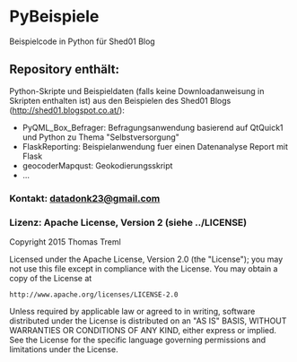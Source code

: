 PyBeispiele
===========

Beispielcode in Python für Shed01 Blog

## Repository enthält:
Python-Skripte und Beispieldaten (falls keine Downloadanweisung in Skripten enthalten ist) aus den Beispielen des Shed01 Blogs (http://shed01.blogspot.co.at/):
* PyQML_Box_Befrager: Befragungsanwendung basierend auf QtQuick1 und Python zu Thema "Selbstversorgung"
* FlaskReporting: Beispielanwendung fuer einen Datenanalyse Report mit Flask
* geocoderMapqust: Geokodierungsskript
* ...

### Kontakt: datadonk23@gmail.com

### Lizenz: Apache License, Version 2 (siehe ../LICENSE)
Copyright 2015 Thomas Treml

Licensed under the Apache License, Version 2.0 (the "License");
you may not use this file except in compliance with the License.
You may obtain a copy of the License at

    http://www.apache.org/licenses/LICENSE-2.0

Unless required by applicable law or agreed to in writing, software
distributed under the License is distributed on an "AS IS" BASIS,
WITHOUT WARRANTIES OR CONDITIONS OF ANY KIND, either express or implied.
See the License for the specific language governing permissions and
limitations under the License.
